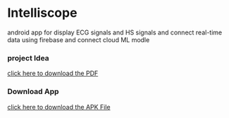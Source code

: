 # Intelliscope
android app for display ECG signals and HS signals and connect real-time data using firebase and connect cloud ML modle
### project Idea
[click here to download the PDF](https://github.com/SandaruthSiriwardana/Intelliscope/blob/967aed297f6d8a6ef2ca52c479d43b011981ae45/Projrct/Notes_230917_162445.pdf)
### Download App
[click here to download the APK File](https://github.com/SandaruthSiriwardana/Intelliscope/blob/967aed297f6d8a6ef2ca52c479d43b011981ae45/Projrct/app-debug.apk)
